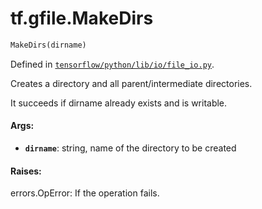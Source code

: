 <div itemscope itemtype="http://developers.google.com/ReferenceObject">
<meta itemprop="name" content="tf.gfile.MakeDirs" />
</div>

# tf.gfile.MakeDirs

``` python
MakeDirs(dirname)
```



Defined in [`tensorflow/python/lib/io/file_io.py`](https://www.tensorflow.org/code/tensorflow/python/lib/io/file_io.py).

Creates a directory and all parent/intermediate directories.

It succeeds if dirname already exists and is writable.

#### Args:

* <b>`dirname`</b>: string, name of the directory to be created


#### Raises:

  errors.OpError: If the operation fails.